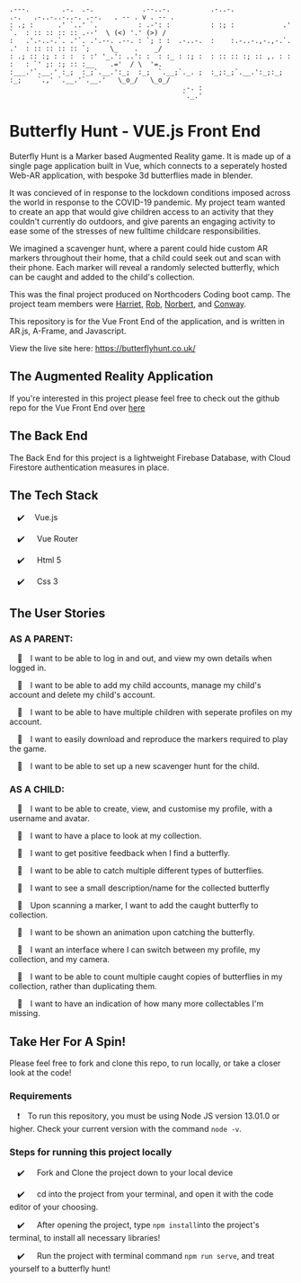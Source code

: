     .---.        .-.  .-.            .--..-.          .-..-.             .-.   .-..-..-..-. .--.   . -- . v . -- .
    : .; :      .' `..' `.          : .-': :          : :; :            .' `.  : :: :: :: :: .--'  \ (<) '.' (>) /
    :   .'.-..-.`. .'`. .'.--. .--. : `; : :  .-..-.  :    :.-..-.,-.,-.`. .'  : :: :: :: :: `;     \_    .    _/
    : .; :: :; : : :  : :' '_.': ..': :  : :_ : :; :  : :: :: :; :: ,. : : :   : `' ;: :; :: :__    .='  / \  '=.
    :___.'`.__.' :_;  :_;`.__.':_;  :_;  `.__;`._. ;  :_;:_;`.__.':_;:_; :_;    `.,' `.__.'`.__.'   \_o_/   \_o_/
                                               .-. :                                             
                                               `._.'                                                                                                                       

# Butterfly Hunt - VUE.js Front End

Buterfly Hunt is a Marker based Augmented Reality game.  It is made up of a single page application built in Vue, which connects to a seperately hosted Web-AR application, with bespoke 3d butterflies made in blender.

It was concieved of in response to the lockdown conditions imposed across the world in response to the COVID-19 pandemic.  My project team wanted to create an app that would give children access to an activity that they couldn't currently do outdoors, and give parents an engaging activity to ease some of the stresses of new fulltime childcare responsibilities.

We imagined a scavenger hunt, where a parent could hide custom AR markers throughout their home, that a child could seek out and scan with their phone.  Each marker will reveal a randomly selected butterfly, which can be caught and added to the child's collection. 

This was the final project produced on Northcoders Coding boot camp.  The project team members were [Harriet](https://github.com/Harriet-Blundell), [Rob](https://github.com/mauvesky1), [Norbert](https://github.com/mauvesky1), and  [Conway](https://github.com/conwayhub).

This repository is for the Vue Front End of the application, and is written in AR.js, A-Frame, and Javascript. 

View the live site here:  https://butterflyhunt.co.uk/

## The Augmented Reality Application

If you're interested in this project please feel free to check out the github repo for the Vue Front End over [here](https://github.com/conwayhub/Butterfly-Hunt-AR)

## The Back End

The Back End for this project is a lightweight Firebase Database, with Cloud Firestore authentication measures in place. 

## The Tech Stack 

&emsp;✔️&emsp; Vue.js

&emsp;✔️ &emsp; Vue Router

&emsp;✔️ &emsp; Html 5

&emsp;✔️ &emsp; Css 3

## The User Stories

### AS A PARENT: 
&emsp;👨&emsp;I want to be able to log in and out, and view my own details when logged in.

&emsp;👩&emsp;I want to be able to add my child accounts, manage my child's account and delete my child's account.

&emsp;👨&emsp;I want to be able to have multiple children with seperate profiles on my account. 

&emsp;👩&emsp;I want to easily download and reproduce the markers required to play the game. 

&emsp;👨&emsp;I want to be able to set up a new scavenger hunt for the child.

### AS A CHILD: 

&emsp;👧&emsp;I want to be able to create, view, and customise my profile, with a username and avatar.

&emsp;👦&emsp;I want to have a place to look at my collection.

&emsp;👧&emsp;I want to get positive feedback when I find a butterfly.

&emsp;👦&emsp;I want to be able to catch multiple different types of butterflies.

&emsp;👧&emsp;I want to see a small description/name for the collected butterfly

&emsp;👧&emsp;Upon scanning a marker, I want to add the caught butterfly to collection.

&emsp;👦&emsp;I want to be shown an animation upon catching the butterfly.

&emsp;👧&emsp;I want an interface where I can switch between my profile, my collection, and my camera.

&emsp;👦&emsp;I want to be able to count multiple caught copies of butterflies in my collection, rather than duplicating them.

&emsp;👧&emsp;I want to have an indication of how many more collectables I'm missing.

## Take Her For A Spin!

Please feel free to fork and clone this repo, to run locally, or take a closer look at the code!

### Requirements

&emsp;❗&emsp;To run this repository, you must be using Node JS version 13.01.0 or higher. Check your current version with the command `node -v`.

### Steps for running this project locally

&emsp;✔️ &emsp; Fork and Clone the project down to your local device

&emsp;✔️ &emsp; cd into the project from your terminal, and open it with the code editor of your choosing. 

&emsp;✔️ &emsp; After opening the project, type ``npm install``into the project's terminal, to install all necessary libraries!

&emsp;✔️ &emsp; Run the project with terminal command ``npm run serve``, and treat yourself to a butterfly hunt! 
